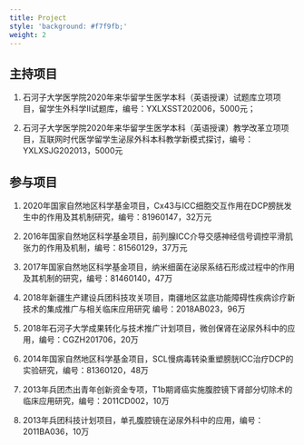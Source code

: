 ```yaml
---
title: Project
style: 'background: #f7f9fb;'
weight: 2
---
```


## 主持项目

1.  石河子大学医学院2020年来华留学生医学本科（英语授课）试题库立项项目，留学生外科学II试题库，编号：YXLXSST202006，5000元；

2.  石河子大学医学院2020年来华留学生医学本科（英语授课）教学改革立项项目，互联网时代医学留学生泌尿外科本科教学新模式探讨，编号：YXLXSJG202013，5000元

## 参与项目

1.  2020年国家自然地区科学基金项目，Cx43与ICC细胞交互作用在DCP膀胱发生中的作用及其机制研究，编号：81960147，32万元

2.  2016年国家自然地区科学基金项目，前列腺ICC介导交感神经信号调控平滑肌张力的作用及机制，编号：81560129，37万元

3.  2017年国家自然地区科学基金项目，纳米细菌在泌尿系结石形成过程中的作用及其机制的研究，编号：81460140，47万

4.  2018年新疆生产建设兵团科技攻关项目，南疆地区盆底功能障碍性疾病诊疗新技术的集成推广与相关临床应用研究
    编号：2018AB023，96万

5.  2018年石河子大学成果转化与技术推广计划项目，微创保肾在泌尿外科中的应用，编号：CGZH201706，20万

6.  2014年国家自然地区科学基金项目，SCL慢病毒转染重塑膀胱ICC治疗DCP的实验研究，编号：81360120，48万

7.  2013年兵团杰出青年创新资金专项，T1b期肾癌实施腹腔镜下肾部分切除术的临床应用研究，编号：2011CD002，10万

8. 2013年兵团科技计划项目，单孔腹腔镜在泌尿外科中的应用，编号：2011BA036，10万
